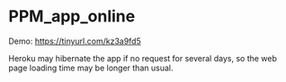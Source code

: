 # PPM_app_online

Demo: https://tinyurl.com/kz3a9fd5

Heroku may hibernate the app if no request for several days, so the web page loading time may be longer than usual.
